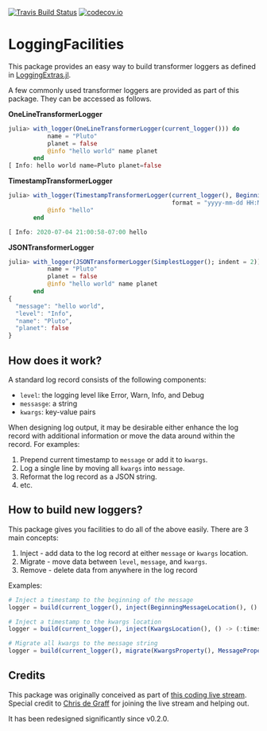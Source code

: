 [![Travis Build Status](https://travis-ci.org/tk3369/LoggingFacilities.jl.svg?branch=master)](https://travis-ci.org/tk3369/LoggingFacilities.jl)
[![codecov.io](http://codecov.io/github/tk3369/LoggingFacilities.jl/coverage.svg?branch=master)](http://codecov.io/github/tk3369/LoggingFacilities.jl?branch=master)

# LoggingFacilities

This package provides an easy way to build transformer loggers as defined in
[LoggingExtras.jl](https://github.com/oxinabox/LoggingExtras.jl).

A few commonly used transformer loggers are provided as part of this package.
They can be accessed as follows.

**OneLineTransformerLogger**
```julia
julia> with_logger(OneLineTransformerLogger(current_logger())) do
           name = "Pluto"
           planet = false
           @info "hello world" name planet
       end
[ Info: hello world name=Pluto planet=false
```

**TimestampTransformerLogger**
```julia
julia> with_logger(TimestampTransformerLogger(current_logger(), BeginningMessageLocation();
                                              format = "yyyy-mm-dd HH:MM:SSz")) do
           @info "hello"
       end

[ Info: 2020-07-04 21:00:58-07:00 hello
```

**JSONTransformerLogger**
```julia
julia> with_logger(JSONTransformerLogger(SimplestLogger(); indent = 2)) do
           name = "Pluto"
           planet = false
           @info "hello world" name planet
       end
{
  "message": "hello world",
  "level": "Info",
  "name": "Pluto",
  "planet": false
}
```

## How does it work?

A standard log record consists of the following components:
- `level`: the logging level like Error, Warn, Info, and Debug
- `messasge`: a string
- `kwargs`: key-value pairs

When designing log output, it may be desirable either enhance the log record
with additional information or move the data around within the record.  For examples:

1. Prepend current timestamp to `message` or add it to `kwargs`.
2. Log a single line by moving all `kwargs` into `message`.
3. Reformat the log record as a JSON string.
4. etc.

## How to build new loggers?

This package gives you facilities to do all of the above easily.  There are 3 main
concepts:
1. Inject - add data to the log record at either `message` or `kwargs` location.
2. Migrate - move data between `level`, `message`, and `kwargs`.
3. Remove - delete data from anywhere in the log record

Examples:

```julia
# Inject a timestamp to the beginning of the message
logger = build(current_logger(), inject(BeginningMessageLocation(), () -> now()))

# Inject a timestamp to the kwargs location
logger = build(current_logger(), inject(KwargsLocation(), () -> (:timestamp => now(),)))

# Migrate all kwargs to the message string
logger = build(current_logger(), migrate(KwargsProperty(), MessageProperty()))
```

## Credits

This package was originally conceived as part of [this coding live stream](https://www.youtube.com/watch?v=89xlkSUh_dA). Special credit to [Chris de Graff](https://github.com/christopher-dG) for joining
the live stream and helping out.

It has been redesigned significantly since v0.2.0.

